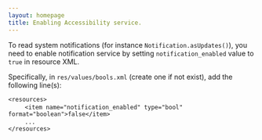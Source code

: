 ```yaml
---
layout: homepage
title: Enabling Accessibility service.
---
```


To read system notifications (for instance `Notification.asUpdates()`),
you need to enable notification service by setting `notification_enabled` value to `true` in resource XML.

Specifically, in `res/values/bools.xml` (create one if not exist), add the following line(s):

<pre>
<code>&lt;resources&gt;</code>
    <code class="highlight">&lt;item name="notification_enabled" type="bool" format="boolean"&gt;false&lt;/item&gt;</code>
    <code>...
&lt;/resources&gt;</code>
</pre>
